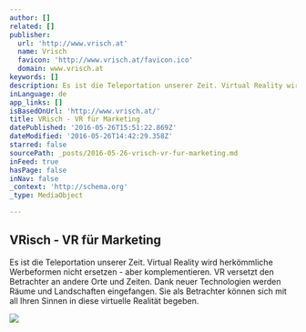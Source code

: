 ```yaml
---
author: []
related: []
publisher:
  url: 'http://www.vrisch.at'
  name: Vrisch
  favicon: 'http://www.vrisch.at/favicon.ico'
  domain: www.vrisch.at
keywords: []
description: Es ist die Teleportation unserer Zeit. Virtual Reality wird herkömmliche Werbeformen nicht ersetzen - aber komplementieren. VR versetzt den Betrachter an andere Orte und Zeiten. Dank neuer Technologien werden Räume und Landschaften eingefangen. Sie als Betrachter können sich mit all Ihren Sinnen in diese virtuelle Realität begeben.
inLanguage: de
app_links: []
isBasedOnUrl: 'http://www.vrisch.at/'
title: VRisch - VR für Marketing
datePublished: '2016-05-26T15:51:22.869Z'
dateModified: '2016-05-26T14:42:29.358Z'
starred: false
sourcePath: _posts/2016-05-26-vrisch-vr-fur-marketing.md
inFeed: true
hasPage: false
inNav: false
_context: 'http://schema.org'
_type: MediaObject

---
```

<article style=""><h1>VRisch - VR für Marketing</h1><p>Es ist die Teleportation unserer Zeit. Virtual Reality wird herkömmliche Werbeformen nicht ersetzen - aber komplementieren. VR versetzt den Betrachter an andere Orte und Zeiten. Dank neuer Technologien werden Räume und Landschaften eingefangen. Sie als Betrachter können sich mit all Ihren Sinnen in diese virtuelle Realität begeben.</p><img src="http://www.vrisch.at/img/sharing.jpg" /></article>